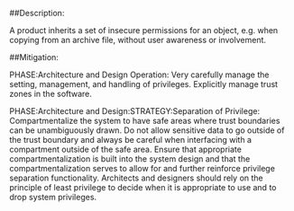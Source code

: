 ##Description:

A product inherits a set of insecure permissions for an object, e.g. when copying from an archive file, without user awareness or involvement.



##Mitigation:


PHASE:Architecture and Design Operation:
Very carefully manage the setting, management, and handling of privileges. Explicitly manage trust zones in the software.

PHASE:Architecture and Design:STRATEGY:Separation of Privilege:
Compartmentalize the system to have safe areas where trust boundaries can be unambiguously drawn. Do not allow sensitive data to go outside of the trust boundary and always be careful when interfacing with a compartment outside of the safe area. Ensure that appropriate compartmentalization is built into the system design and that the compartmentalization serves to allow for and further reinforce privilege separation functionality. Architects and designers should rely on the principle of least privilege to decide when it is appropriate to use and to drop system privileges.

